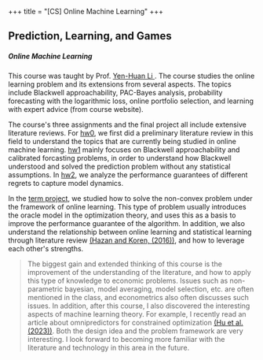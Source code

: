 +++
title = "[CS] Online Machine Learning"
+++

## Prediction, Learning, and Games
##### Online Machine Learning 

This course was taught by Prof. [Yen-Huan Li ](https://sites.google.com/site/yenhuanli/home).
The course studies the online learning problem and its extensions from several aspects. 
The topics include Blackwell approachability, PAC-Bayes analysis, probability forecasting with the logarithmic loss, 
online portfolio selection, and learning with expert advice (from course website).

The course's three assignments and the final project all include extensive literature reviews. 
For [hw0](/pdf/plg/hw0.pdf), 
we first did a preliminary literature review in this field to understand the topics that are currently 
being studied in online machine learning. 
[hw1](/pdf/plg/hw1.pdf) mainly focuses on Blackwell approachability and calibrated forcasting problems, 
in order to understand how Blackwell understood and solved the prediction problem without any statistical assumptions. 
In [hw2](/pdf/plg/hw2.pdf), we analyze the performance guarantees of different regrets to capture model dynamics.

In the [term project](/pdf/plg/final.pdf), 
we studied how to solve the non-convex problem under the framework of online learning. 
This type of problem usually introduces the oracle model in the optimization theory, 
and uses this as a basis to improve the performance guarantee of the algorithm.
In addition, we also understand the relationship between online learning and statistical learning through literature review
[(Hazan and Koren, (2016))](https://dl.acm.org/doi/pdf/10.1145/2897518.2897536), 
and how to leverage each other's strengths.

> The biggest gain and extended thinking of this course is the improvement of the understanding of the literature,
and how to apply this type of knowledge to economic problems. 
Issues such as non-parametric bayesian, model averaging, model selection, etc. are often mentioned in the class, 
and econometrics also often discusses such issues. 
In addition, after this course, I also discovered the interesting aspects of machine learning theory. 
For example, I recently read an article about omnipredictors for constrained optimization 
[(Hu et al. (2023))](https://arxiv.org/abs/2209.07463). 
Both the design idea and the problem framework are very interesting.
I look forward to becoming more familiar with the literature and technology in this area in the future.

